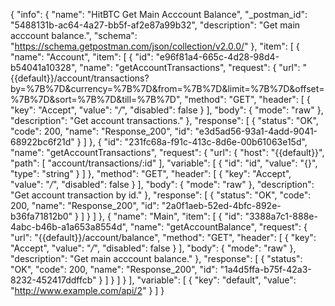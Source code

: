 {
  "info": {
    "name": "HitBTC Get Main Acccount Balance",
    "_postman_id": "5488131b-ac64-4a27-bb5f-af2e87a99b32",
    "description": "Get main acccount balance.",
    "schema": "https://schema.getpostman.com/json/collection/v2.0.0/"
  },
  "item": [
    {
      "name": "Account",
      "item": [
        {
          "id": "e96f81a4-665c-4d28-98d4-b54041a10328",
          "name": "getAccountTransactions",
          "request": {
            "url": "{{default}}/account/transactions?by=%7B%7D&currency=%7B%7D&from=%7B%7D&limit=%7B%7D&offset=%7B%7D&sort=%7B%7D&till=%7B%7D",
            "method": "GET",
            "header": [
              {
                "key": "Accept",
                "value": "*/*",
                "disabled": false
              }
            ],
            "body": {
              "mode": "raw"
            },
            "description": "Get account transactions."
          },
          "response": [
            {
              "status": "OK",
              "code": 200,
              "name": "Response_200",
              "id": "e3d5ad56-93a1-4add-9041-68922bc6f21d"
            }
          ]
        },
        {
          "id": "231fc68a-f91c-413c-8d6e-00b61063e15d",
          "name": "getAccountTransactions",
          "request": {
            "url": {
              "host": "{{default}}",
              "path": [
                "account/transactions/:id"
              ],
              "variable": [
                {
                  "id": "id",
                  "value": "{}",
                  "type": "string"
                }
              ]
            },
            "method": "GET",
            "header": [
              {
                "key": "Accept",
                "value": "*/*",
                "disabled": false
              }
            ],
            "body": {
              "mode": "raw"
            },
            "description": "Get account transaction by id."
          },
          "response": [
            {
              "status": "OK",
              "code": 200,
              "name": "Response_200",
              "id": "2a0f1aeb-52ed-4bfc-892e-b36fa71812b0"
            }
          ]
        }
      ]
    },
    {
      "name": "Main",
      "item": [
        {
          "id": "3388a7c1-888e-4abc-b46b-a1a653a8554d",
          "name": "getAccountBalance",
          "request": {
            "url": "{{default}}/account/balance",
            "method": "GET",
            "header": [
              {
                "key": "Accept",
                "value": "*/*",
                "disabled": false
              }
            ],
            "body": {
              "mode": "raw"
            },
            "description": "Get main acccount balance."
          },
          "response": [
            {
              "status": "OK",
              "code": 200,
              "name": "Response_200",
              "id": "1a4d5ffa-b75f-42a3-8232-452417ddffcb"
            }
          ]
        }
      ]
    }
  ],
  "variable": [
    {
      "key": "default",
      "value": "http://www.example.com/api/2"
    }
  ]
}